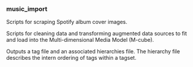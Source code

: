 ### music_import

Scripts for scraping Spotify album cover images.

Scripts for cleaning data and transforming augmented data sources to fit and load into the Multi-dimensional Media Model (M-cube).

Outputs a tag file and an associated hierarchies file. The hierarchy file describes the intern ordering of tags within a tagset.

